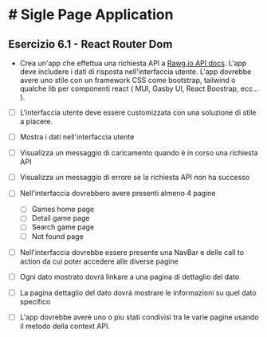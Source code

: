 # # Sigle Page Application
## Esercizio 6.1 - React Router Dom

* Crea un'app che effettua una richiesta API a [Rawg.io API docs](https://rawg.io/apidocs). L'app deve includere i dati di risposta nell'interfaccia utente. L'app dovrebbe avere uno stile con un framework CSS come bootstrap, tailwind o qualche lib per componenti react ( MUI, Gasby UI, React Boostrap, ecc... ). 

* [ ] L'interfaccia utente deve essere customizzata con una soluzione di stile a piacere.
* [ ] Mostra i dati nell'interfaccia utente
* [ ] Visualizza un messaggio di caricamento quando è in corso una richiesta API
* [ ] Visualizza un messaggio di errore se la richiesta API non ha successo
* [ ] Nell'interfaccia dovrebbero avere presenti almeno 4 pagine 
  * [ ] Games home page
  * [ ] Detail game page 
  * [ ] Search game page 
  * [ ] Not found page
* [ ] Nell'interfaccia dovrebbe essere presente una NavBar e delle call to action da cui poter accedere alle diverse pagine 
* [ ] Ogni dato mostrato dovrá linkare a una pagina di dettaglio del dato 
* [ ] La pagina dettaglio del dato dovrá mostrare le informazioni su quel dato specifico
* [ ] L'app dovrebbe avere uno o piu stati condivisi tra le varie pagine usando il metodo della context API. 

